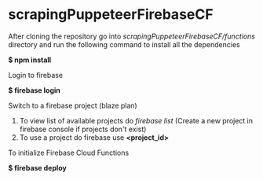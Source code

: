 # scrapingPuppeteerFirebaseCF

After cloning the repository go into *scrapingPuppeteerFirebaseCF/functions* directory and run the following command to install all the dependencies

**$ npm install**

Login to firebase

**$ firebase login**

Switch to a firebase project (blaze plan)
   1. To view list of available projects do *firebase list* (Create a new project in firebase console if projects don't exist)
   2. To use a project do  firebase use  **<project_id>**

To initialize Firebase Cloud Functions

 **$ firebase deploy**
